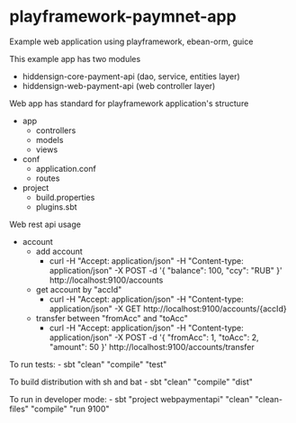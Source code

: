# playframework-paymnet-app
Example web application using playframework, ebean-orm, guice

This example app has two modules
 - hiddensign-core-payment-api (dao, service, entities layer)
 - hiddensign-web-payment-api (web controller layer)

Web app has standard for playframework application's structure

 - app
    - controllers
    - models
    - views
 - conf
    - application.conf
    - routes
 - project
    - build.properties
    - plugins.sbt

Web rest api usage

 - account
    - add account
        - curl -H "Accept: application/json" -H "Content-type: application/json" -X POST -d '{ "balance": 100, "ccy": "RUB" }' http://localhost:9100/accounts
    - get account by "accId"
        - curl -H "Accept: application/json" -H "Content-type: application/json" -X GET http://localhost:9100/accounts/{accId}
    - transfer between "fromAcc" and "toAcc"
        - curl -H "Accept: application/json" -H "Content-type: application/json" -X POST -d '{ "fromAcc": 1, "toAcc": 2, "amount": 50 }' http://localhost:9100/accounts/transfer



To run tests:
    - sbt "clean" "compile" "test"

To build distribution with sh and bat
    - sbt "clean" "compile" "dist"

To run in developer mode:
    - sbt "project webpaymentapi" "clean" "clean-files" "compile" "run 9100"
